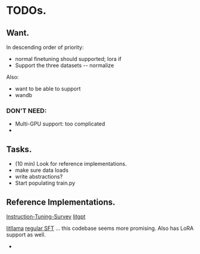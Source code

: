 # TODOs. 


## Want. 

In descending order of priority: 


- normal finetuning should supported; lora if 
- Support the three datasets -- normalize 



Also: 
- want to be able to support 
- wandb 



### DON'T NEED: 

- Multi-GPU support: too complicated 
- 



## Tasks.

- (10 min) Look for reference implementations. 
- make sure data loads 
- write abstractions? 
- Start populating train.py


## Reference Implementations. 


[Instruction-Tuning-Survey](https://github.com/xiaoya-li/Instruction-Tuning-Survey?tab=readme-ov-file#instruction-tuning)
[litgpt](https://github.com/Lightning-AI/litgpt)

[litllama](https://github.com/Lightning-AI/lit-llama/blob/d513022842f7ee54c86595ce636d3133e35f8a8c/howto/finetune_full.md)
    [regular SFT](https://github.com/Lightning-AI/lit-llama/blob/d513022842f7ee54c86595ce636d3133e35f8a8c/finetune/full.py#L11)
    ... this codebase seems more promising. Also has LoRA support as well. 




- 





